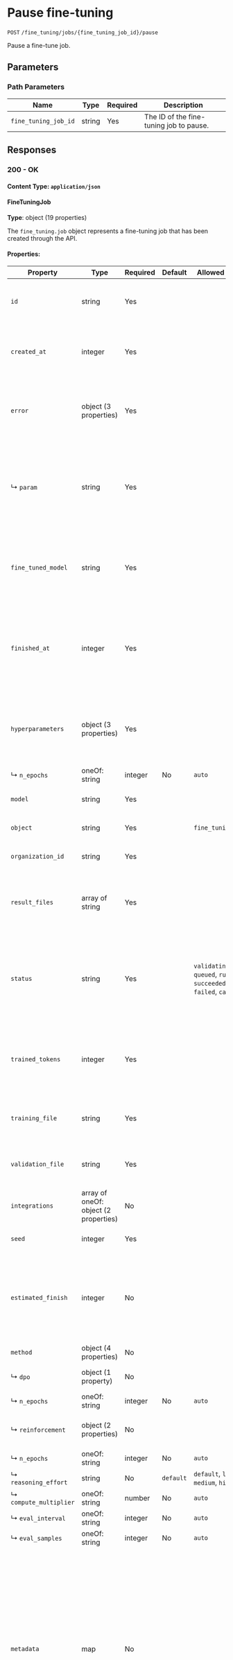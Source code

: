 # Pause fine-tuning

`POST` `/fine_tuning/jobs/{fine_tuning_job_id}/pause`

Pause a fine-tune job.


## Parameters

### Path Parameters

| Name | Type | Required | Description |
| ---- | ---- | -------- | ----------- |
| `fine_tuning_job_id` | string | Yes | The ID of the fine-tuning job to pause. <br>  |

## Responses

### 200 - OK

#### Content Type: `application/json`

#### FineTuningJob

**Type**: object (19 properties)

The `fine_tuning.job` object represents a fine-tuning job that has been created through the API.


#### Properties:

| Property | Type | Required | Default | Allowed Values | Description |
| -------- | ---- | -------- | ------- | -------------- | ----------- |
| `id` | string | Yes |  |  | The object identifier, which can be referenced in the API endpoints. |
| `created_at` | integer | Yes |  |  | The Unix timestamp (in seconds) for when the fine-tuning job was created. |
| `error` | object (3 properties) | Yes |  |  | For fine-tuning jobs that have `failed`, this will contain more information on the cause of the failure. |
|   ↳ `param` | string | Yes |  |  | The parameter that was invalid, usually `training_file` or `validation_file`. This field will be null if the failure was not parameter-specific. |
| `fine_tuned_model` | string | Yes |  |  | The name of the fine-tuned model that is being created. The value will be null if the fine-tuning job is still running. |
| `finished_at` | integer | Yes |  |  | The Unix timestamp (in seconds) for when the fine-tuning job was finished. The value will be null if the fine-tuning job is still running. |
| `hyperparameters` | object (3 properties) | Yes |  |  | The hyperparameters used for the fine-tuning job. This value will only be returned when running `supervised` jobs. |
|   ↳ `n_epochs` | oneOf: string | integer | No | `auto` |  | The number of epochs to train the model for. An epoch refers to one full cycle <br> through the training dataset. <br>  |
| `model` | string | Yes |  |  | The base model that is being fine-tuned. |
| `object` | string | Yes |  | `fine_tuning.job` | The object type, which is always "fine_tuning.job". |
| `organization_id` | string | Yes |  |  | The organization that owns the fine-tuning job. |
| `result_files` | array of string | Yes |  |  | The compiled results file ID(s) for the fine-tuning job. You can retrieve the results with the [Files API](/docs/api-reference/files/retrieve-contents). |
| `status` | string | Yes |  | `validating_files`, `queued`, `running`, `succeeded`, `failed`, `cancelled` | The current status of the fine-tuning job, which can be either `validating_files`, `queued`, `running`, `succeeded`, `failed`, or `cancelled`. |
| `trained_tokens` | integer | Yes |  |  | The total number of billable tokens processed by this fine-tuning job. The value will be null if the fine-tuning job is still running. |
| `training_file` | string | Yes |  |  | The file ID used for training. You can retrieve the training data with the [Files API](/docs/api-reference/files/retrieve-contents). |
| `validation_file` | string | Yes |  |  | The file ID used for validation. You can retrieve the validation results with the [Files API](/docs/api-reference/files/retrieve-contents). |
| `integrations` | array of oneOf: object (2 properties) | No |  |  | A list of integrations to enable for this fine-tuning job. |
| `seed` | integer | Yes |  |  | The seed used for the fine-tuning job. |
| `estimated_finish` | integer | No |  |  | The Unix timestamp (in seconds) for when the fine-tuning job is estimated to finish. The value will be null if the fine-tuning job is not running. |
| `method` | object (4 properties) | No |  |  | The method used for fine-tuning. |
|   ↳ `dpo` | object (1 property) | No |  |  | Configuration for the DPO fine-tuning method. |
|       ↳ `n_epochs` | oneOf: string | integer | No | `auto` |  | The number of epochs to train the model for. An epoch refers to one full cycle through the training dataset. <br>  |
|   ↳ `reinforcement` | object (2 properties) | No |  |  | Configuration for the reinforcement fine-tuning method. |
|       ↳ `n_epochs` | oneOf: string | integer | No | `auto` |  | The number of epochs to train the model for. An epoch refers to one full cycle through the training dataset. <br>  |
|       ↳ `reasoning_effort` | string | No | `default` | `default`, `low`, `medium`, `high` | Level of reasoning effort. <br>  |
|       ↳ `compute_multiplier` | oneOf: string | number | No | `auto` |  | Multiplier on amount of compute used for exploring search space during training. <br>  |
|       ↳ `eval_interval` | oneOf: string | integer | No | `auto` |  | The number of training steps between evaluation runs. <br>  |
|       ↳ `eval_samples` | oneOf: string | integer | No | `auto` |  | Number of evaluation samples to generate per training step. <br>  |
| `metadata` | map | No |  |  | Set of 16 key-value pairs that can be attached to an object. This can be <br> useful for storing additional information about the object in a structured <br> format, and querying for objects via API or the dashboard.  <br>  <br> Keys are strings with a maximum length of 64 characters. Values are strings <br> with a maximum length of 512 characters. <br>  |
|   ↳ (additional properties) | string | - | - | - | Additional properties of this object |
**Example:**

```json
{
  "object": "fine_tuning.job",
  "id": "ftjob-abc123",
  "model": "davinci-002",
  "created_at": 1692661014,
  "finished_at": 1692661190,
  "fine_tuned_model": "ft:davinci-002:my-org:custom_suffix:7q8mpxmy",
  "organization_id": "org-123",
  "result_files": [
      "file-abc123"
  ],
  "status": "succeeded",
  "validation_file": null,
  "training_file": "file-abc123",
  "hyperparameters": {
      "n_epochs": 4,
      "batch_size": 1,
      "learning_rate_multiplier": 1.0
  },
  "trained_tokens": 5768,
  "integrations": [],
  "seed": 0,
  "estimated_finish": 0,
  "method": {
    "type": "supervised",
    "supervised": {
      "hyperparameters": {
        "n_epochs": 4,
        "batch_size": 1,
        "learning_rate_multiplier": 1.0
      }
    }
  },
  "metadata": {
    "key": "value"
  }
}

```

## Examples

### Request Examples

#### curl
```bash
curl -X POST https://api.openai.com/v1/fine_tuning/jobs/ftjob-abc123/pause \
  -H "Authorization: Bearer $OPENAI_API_KEY"

```

#### python
```python
from openai import OpenAI
client = OpenAI()

client.fine_tuning.jobs.pause("ftjob-abc123")

```

#### node.js
```javascript
import OpenAI from "openai";

const openai = new OpenAI();

async function main() {
  const fineTune = await openai.fineTuning.jobs.pause("ftjob-abc123");

  console.log(fineTune);
}
main();
```

### Response Example

```json
{
  "object": "fine_tuning.job",
  "id": "ftjob-abc123",
  "model": "gpt-4o-mini-2024-07-18",
  "created_at": 1721764800,
  "fine_tuned_model": null,
  "organization_id": "org-123",
  "result_files": [],
  "status": "paused",
  "validation_file": "file-abc123",
  "training_file": "file-abc123"
}

```

